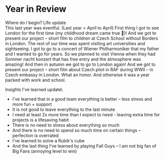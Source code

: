# Year in Review

Where do I begin?
Life update\
This last year was eventful. (Last year = April to April) First thing I got to see London for the first time (my childhood dream came true 🥰)! And we got to present our project – short film to children at Czech School without Borders in London. The rest of our time was spent visiting art universities and sightseeing.
I got to go to a concert of Wiener Philharmoniker that my father and I wanted to go for years. So we planned to visit Vienna when they had Sommer nacht konzert that has free entry and the atmosphere was amazing!
And then in autumn we got to go to London again! And we got to present our project – short film about Czech pilot in RAF during WWII – in Czech embassy in London. What an honor.
And otherwise it was a year packed with work and school.

Insights I've learned update\
- I've learned that in a good team everything is better – less stress and more fun + support
- It is not good to leave everything to the last minute 
- I need at least 2x more time than I expect to need - leaving extra time for projects is a lifesaving habit
- There is no need to stress about everything so much
- And there is no need to spend so much time on certain things – perfection is overrated
- I've learned to solve a Rubik's cube
- And the last thing I've learned by playing Fall Guys – I am not big fan of Big Fans (annoying level to win)